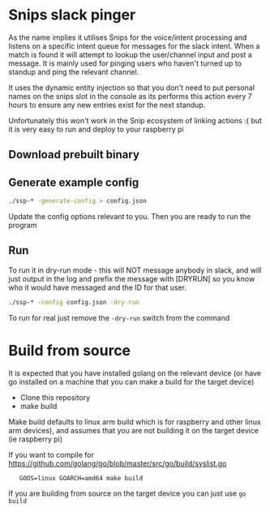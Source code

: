 # Snips slack pinger

As the name implies it utilises Snips for the voice/intent processing and listens on a specific intent queue for messages for the slack intent. When a match is found it will attempt to lookup the user/channel input and post a message. It is mainly used for pinging users who haven't turned up to standup and ping the relevant channel.

It uses the dynamic entity injection so that you don't need to put personal names on the snips slot in the console as its performs this action every 7 hours to ensure any new entries exist for the next standup.

Unfortunately this won't work in the Snip ecosystem of linking actions :( but it is very easy to run and deploy to your raspberry pi

## Download prebuilt binary

## Generate example config

```sh
./ssp-* -generate-config > config.json
```

Update the config options relevant to you. Then you are ready to run the program

## Run

To run it in dry-run mode - this will NOT message anybody in slack, and will just output in the log and prefix the message with [DRYRUN] so you know who it would have messaged and the ID for that user.

```sh
./ssp-* -config config.json -dry-run
```

To run for real just remove the `-dry-run` switch from the command

# Build from source

It is expected that you have installed golang on the relevant device 
(or have go installed on a machine that you can make a build for the target device)

- Clone this repository
- make build

Make build defaults to linux arm build which is for raspberry and other linux arm devices), and assumes that you are not building it on the target device (ie raspberry pi)

If you want to compile for 
https://github.com/golang/go/blob/master/src/go/build/syslist.go

```
   GOOS=linux GOARCH=amd64 make build
```

If you are building from source on the target device you can just use `go build`
